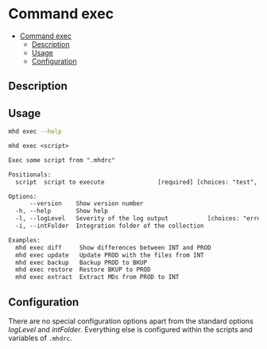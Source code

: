 # Command exec

- [Command exec](#command-exec)
  - [Description](#description)
  - [Usage](#usage)
  - [Configuration](#configuration)

## Description

## Usage

```sh
mhd exec --help
```

```txt
mhd exec <script>

Exec some script from ".mhdrc"

Positionals:
  script  script to execute               [required] [choices: "test", "diff", "update", "backup", "restore", "extract"]

Options:
      --version    Show version number                                                                         [boolean]
  -h, --help       Show help                                                                                   [boolean]
  -l, --logLevel   Severity of the log output           [choices: "error", "info", "verbose", "debug"] [default: "info"]
  -i, --intFolder  Integration folder of the collection                                          [string] [default: "."]

Examples:
  mhd exec diff     Show differences between INT and PROD
  mhd exec update   Update PROD with the files from INT
  mhd exec backup   Backup PROD to BKUP
  mhd exec restore  Restore BKUP to PROD
  mhd exec extract  Extract MDs from PROD to INT
```

## Configuration

There are no special configuration options apart from the standard options *logLevel* and *intFolder*.
Everything else is configured within the scripts and variables of `.mhdrc`.
